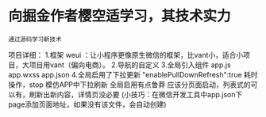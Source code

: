 # 向掘金作者樱空适学习，其技术实力
    通过源码学习新技术
项目详细：
1.框架
    weui ：让小程序更像原生微信的框架，比vant小，适合小项目，大项目用vant（偏向电商）。
2.导航的自定义
3.全局引入组件
app.js  app.wxss app.json
4.全局启用了下拉更新 "enablePullDownRefresh":true
耗时操作，stop 模仿APP中下拉刷新
全局启用有点鲁莽 应该分页面启动，列表式的可以有，刷新出新内容，详情页没必要
(小技巧：在微信开发工具中app.json下page添加页面地址，如果没有该文件，会自动创建)